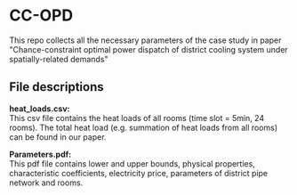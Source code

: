 # CC-OPD
This repo collects all the necessary parameters of the case study in paper "Chance-constraint optimal power dispatch of district cooling system under spatially-related demands"

## File descriptions
__heat_loads.csv:__  
This csv file contains the heat loads of all rooms (time slot = 5min, 24 rooms). The total heat load (e.g. summation of heat loads from all rooms) can be found in our paper.  

__Parameters.pdf:__  
 This pdf file contains lower and upper bounds, physical properties, characteristic coefficients, electricity price, parameters of district pipe network and rooms.